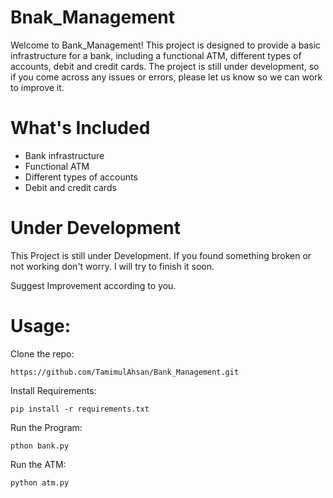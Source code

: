 # Bnak_Management
Welcome to Bank_Management! This project is designed to provide a basic infrastructure for a bank, including a functional ATM, different types of accounts, debit and credit cards. The project is still under development, so if you come across any issues or errors, please let us know so we can work to improve it.

# What's Included
- Bank infrastructure 
- Functional ATM
- Different types of accounts
- Debit and credit cards

# Under Development
This Project is still under Development. If you found something broken or not working don't worry. I will try to finish it soon.

Suggest Improvement according to you.

# Usage:

Clone the repo:

    https://github.com/TamimulAhsan/Bank_Management.git
    
Install Requirements:

    pip install -r requirements.txt
   
Run the Program:

    pthon bank.py
   
Run the ATM:

    python atm.py
    
